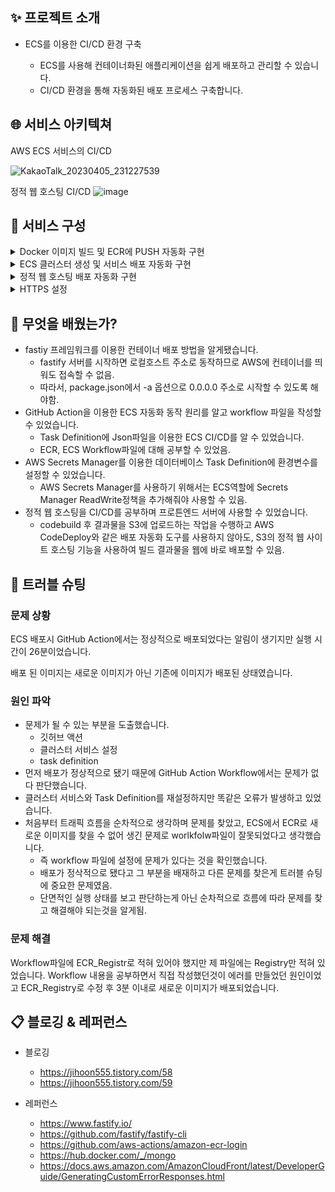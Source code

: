 ## ✨ 프로젝트 소개
* ECS를 이용한 CI/CD 환경 구축

  * ECS를 사용해 컨테이너화된 애플리케이션을 쉽게 배포하고 관리할 수 있습니다.
  * CI/CD 환경을 통해 자동화된 배포 프로세스 구축합니다.

## 🌐 서비스 아키텍쳐
AWS ECS 서비스의 CI/CD

![KakaoTalk_20230405_231227539](https://user-images.githubusercontent.com/118710033/230107933-0cee0119-9688-4a30-9029-aea0de746c60.png)


정적 웹 호스팅 CI/CD
![image](https://user-images.githubusercontent.com/118710033/229151945-faeab13f-0324-47df-a1a3-09a980dcc871.png)



## 📌 서비스 구성  
<details>
<summary>Docker 이미지 빌드 및 ECR에 PUSH 자동화 구현</summary>

* fastify 프레임 워크를 이용한 WAS 서버를 생성합니다.
* WAS 및 MongoDB를 Dockerfile 생성합니다.
* Github Action을 사용하기 위한 AWS ECR 이미지 빌드 Workflow yaml 파일을 생성합니다.
  * push를 통해 ECR에 새로운 태그로 도커 이미지가 준비
  * AWS 키페어를 생성 후 Github 레포지토리 Setting 클립 Secrets and variables 항목에 저장
  * Configure AWS credentials의 키 페어 값을 환경변수로 설정
  
* Private ECR 레포지토리 생성
  * Docker 클라이언트 인증을 위해 AWS CLI를 사용하여 터미널에 인증 토큰 인증합니다.
  * 태그를 지정 하여 리포지토리에 PUSH합니다.
</details>

<details>
<summary>ECS 클러스터 생성 및 서비스 배포 자동화 구현</summary>

* ECR에 저장된 서버 이미지를 ECS로 배포
  * Task Definition 설정합니다.
    * ECR에 올린 이미지에 URL을 컨테이너에 등록
    * 사용할 포트 설정
  * MongoDB 이미지 배포 시 AWS Secrets Manager를 이용한 키 값 페어 설정합니다.
    ECS에서 AWS Secrets Manager를 사용하기 위해 정책을 추가함.
* ECS 클러스터 생성 및 WAS와 MongoDB 서비스 생성합니다.
  * 클러스터 생성 시 보안그룹, 서브넷, 로드밸런서, 리스너, 타겟 그룹 설정
* 배포 자동화 스크립트를 이용해 이미지 업데이트 및 배포 자동화 구현합니다.
  * Json 형식의 Task Definition을 Git repository에 추가함
  * 기존의 ECR yaml 파일은 중복되므로 삭제함.
  * 작업 정의 파일에 민감 정보가 포함되어 있는지 여부를 확인함.
  
  
</details>

<details>
<summary>정적 웹 호스팅 배포 자동화 구현</summary>

* aws Codebuild를 이용한 빌드 작업 수행.
  * buildspec파일을 작성하고, GitHub 리포지토리, 배포 공급자, 빌드 공급자 설정함.
  * CodeDeploy를 사용하지 않고, AWS CodeBuild와 S3만으로도 정적 웹 호스팅을 구현함.
</details>

<details>
<summary>HTTPS 설정</summary>

* Route53, Cloudfront, ELB, 리스너, 타겟 그룹 등을 설정하여 HTTPS 환경을 설정합니다.
</details>


## 💪 무엇을 배웠는가?
* fastiy 프레임워크를 이용한 컨테이너 배포 방법을 알게됐습니다.
  * fastify 서버를 시작하면 로컬호스트 주소로 동작하므로 AWS에 컨테이너를 띄워도 접속할 수 없음. 
  * 따라서, package.json에서 -a 옵션으로 0.0.0.0 주소로 시작할 수 있도록 해야함.
* GitHub Action을 이용한 ECS 자동화 동작 원리를 알고 workflow 파일을 작성할 수 있었습니다.
  * Task Definition에 Json파일을 이용한 ECS CI/CD를 알 수 있었습니다.
  * ECR, ECS Workflow파일에 대해 공부할 수 있었음.
* AWS Secrets Manager를 이용한 데이터베이스 Task Definition에 환경변수를 설정할 수 있었습니다.
  * AWS Secrets Manager를 사용하기 위해서는 ECS역할에 Secrets Manager ReadWrite정책을 추가해줘야 사용할 수 있음.
* 정적 웹 호스팅을 CI/CD를 공부하며 프로튼엔드 서버에 사용할 수 있었습니다. 
  * codebuild 후 결과물을 S3에 업로드하는 작업을 수행하고 AWS CodeDeploy와 같은 배포 자동화 도구를 사용하지 않아도, 
  S3의 정적 웹 사이트 호스팅 기능을 사용하여 빌드 결과물을 웹에 바로 배포할 수 있음.


## 🚨 트러블 슈팅
### 문제 상황

ECS 배포시 GitHub Action에서는 정상적으로 배포되었다는 알림이 생기지만 실행 시간이 26분이었습니다. 

배포 된 이미지는 새로운 이미지가 아닌 기존에 이미지가 배포된 상태였습니다.


### 원인 파악

* 문제가 될 수 있는 부분을 도출했습니다.
  - 깃허브 액션
  - 클러스터 서비스 설정
  - task definition
* 먼저 배포가 정상적으로 됐기 때문에 GitHub Action Workflow에서는 문제가 없다 판단했습니다.
* 클러스터 서비스와 Task Definition를 재설정하지만 똑같은 오류가 발생하고 있었습니다.
* 처음부터 트래픽 흐름을 순차적으로 생각하며 문제를 찾았고, ECS에서 ECR로 새로운 이미지를 찾을 수 없어 생긴 문제로 worlkfolw파일이 잘못되었다고 생각했습니다.
  * 즉 workflow 파일에 설정에 문제가 있다는 것을 확인했습니다.
  * 배포가 정삭적으로 됐다고 그 부분을 배재하고 다른 문제를 찾은게 트러블 슈팅에 중요한 문제였음.
  * 단면적인 실행 상태를 보고 판단하는게 아닌 순차적으로 흐름에 따라 문제를 찾고 해결해야 되는것을 알게됨.

### 문제 해결
Workflow파일에 ECR_Registr로 적혀 있어야 했지만 제 파일에는 Registry만 적혀 있었습니다.
Workflow 내용을 공부하면서 직접 작성했던것이 에러를 만들었던 원인이었고 ECR_Registry로 수정 후 3분 이내로 새로운 이미지가 배포되었습니다.


## 📋 블로깅 & 레퍼런스
* 블로깅
  * https://jihoon555.tistory.com/58
  * https://jihoon555.tistory.com/59
 
* 레퍼런스 
  * https://www.fastify.io/
  * https://github.com/fastify/fastify-cli
  * https://github.com/aws-actions/amazon-ecr-login
  * https://hub.docker.com/_/mongo
  * https://docs.aws.amazon.com/AmazonCloudFront/latest/DeveloperGuide/GeneratingCustomErrorResponses.html
